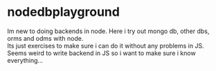 # nodedbplayground

Im new to doing backends in node. Here i try out mongo db, other dbs, orms and odms with node. </br>
Its just exercises to make sure i can do it without any problems in JS. </br>
Seems weird to write backend in JS so i want to make sure i know everything...